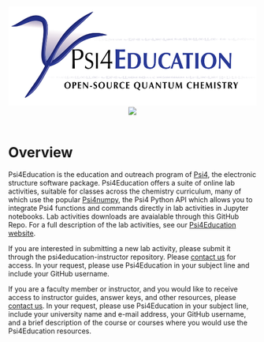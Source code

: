 <p align="center">
<br>
<img src="media/psi4edubanner.png" alt="Psi4Education banner logo" height=200> <br>
<a href="https://opensource.org/licenses/BSD-3-Clause"><img src="https://img.shields.io/badge/License-BSD%203--Clause-blue.svg" /></a>
<br>
<br>
</p>

# Overview
Psi4Education is the education and outreach program of [Psi4](psicode.org), the electronic structure software package.  Psi4Education offers a suite of online lab activities, suitable for classes across the chemistry curriculum, many of which use the popular [Psi4numpy](https://github.com/psi4/psi4numpy), the Psi4 Python API which allows you to integrate Psi4 functions and commands directly in lab activities in Jupyter notebooks.  Lab activities downloads are avaialable through this GitHub Repo.  For a full description of the lab activities, see our [Psi4Education website](https://admiring-tesla-08529a.netlify.app/posts/psi4education/).

If you are interested in submitting a new lab activity, please submit it through the psi4education-instructor repository.  Please [contact us](mailto:armcdona@calpoly.edu) for access.  In your request, please use Psi4Education in your subject line and include your GitHub username.

If you are a faculty member or instructor, and you would like to receive access to instructor guides, answer keys, and other resources, please [contact us](mailto:armcdona@calpoly.edu).  In your request, please use Psi4Education in your subject line, include your university name and e-mail address, your GitHub username, and a brief description of the course or courses where you would use the Psi4Education resources.
